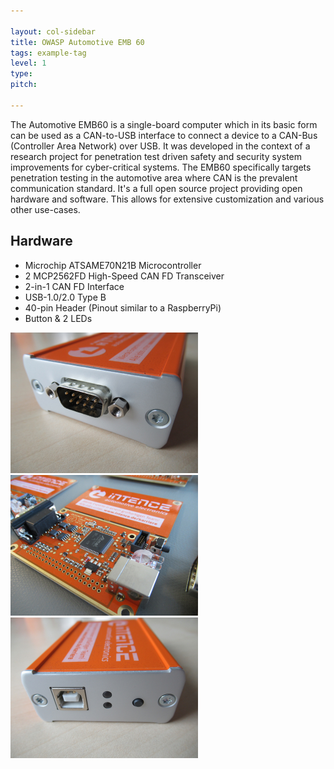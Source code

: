 ```yaml
---

layout: col-sidebar
title: OWASP Automotive EMB 60
tags: example-tag
level: 1
type: 
pitch: 

---
```


The Automotive EMB60 is a single-board computer which in its basic form can be used as a CAN-to-USB interface to connect a device to a CAN-Bus (Controller Area Network) over USB. It was developed in the context of a research project for penetration test driven safety and security system improvements for cyber-critical systems. The EMB60 specifically targets penetration testing in the automotive area where CAN is the prevalent communication standard. It's a full open source project providing open hardware and software. This allows for extensive customization and various other use-cases. 

## Hardware

* Microchip ATSAME70N21B Microcontroller
* 2 MCP2562FD High-Speed CAN FD Transceiver
* 2-in-1 CAN FD Interface
* USB-1.0/2.0 Type B
* 40-pin Header (Pinout similar to a RaspberryPi)
* Button & 2 LEDs

<p float="left">
    <img width="300" src="/pics/IMG_0171_small.jpg">
    <img width="300" src="/pics/IMG_0145_small.jpg">
    <img width="300" src="/pics/IMG_0170_small.jpg">
</p>



